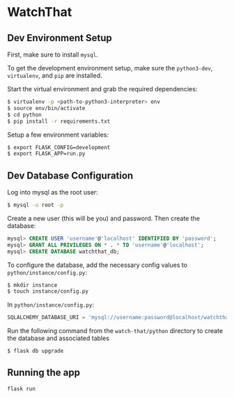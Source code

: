 # WatchThat

## Dev Environment Setup

First, make sure to install `mysql`.

To get the development environment setup, make sure the `python3-dev`, `virtualenv`, and `pip` are installed.

Start the virtual environment and grab the required dependencies:
```bash
$ virtualenv -p <path-to-python3-interpreter> env
$ source env/bin/activate
$ cd python
$ pip install -r requirements.txt
```

Setup a few environment variables:
```bash
$ export FLASK_CONFIG=development
$ export FLASK_APP=run.py
```

## Dev Database Configuration
Log into mysql as the root user:

```bash
$ mysql -u root -p
```

Create a new user (this will be you) and password. Then create the database:

```sql
mysql> CREATE USER 'username'@'localhost' IDENTIFIED BY 'password';
mysql> GRANT ALL PRIVILEGES ON * . * TO 'username'@'localhost';
mysql> CREATE DATABASE watchthat_db;
```

To configure the database, add the necessary config values to `python/instance/config.py`:
```bash
$ mkdir instance
$ touch instance/config.py
```

In `python/instance/config.py`:
```python
SQLALCHEMY_DATABASE_URI = 'mysql://username:password@localhost/watchthat_db'
```
Run the following command from the `watch-that/python` directory to create the database and associated tables
```bash
$ flask db upgrade
```

## Running the app

```bash
flask run
```

